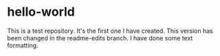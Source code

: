 # hello-world
This is a test repository. It's the first one I have created.
This version has been changed in the readme-edits branch.
I have done some text formatting.
